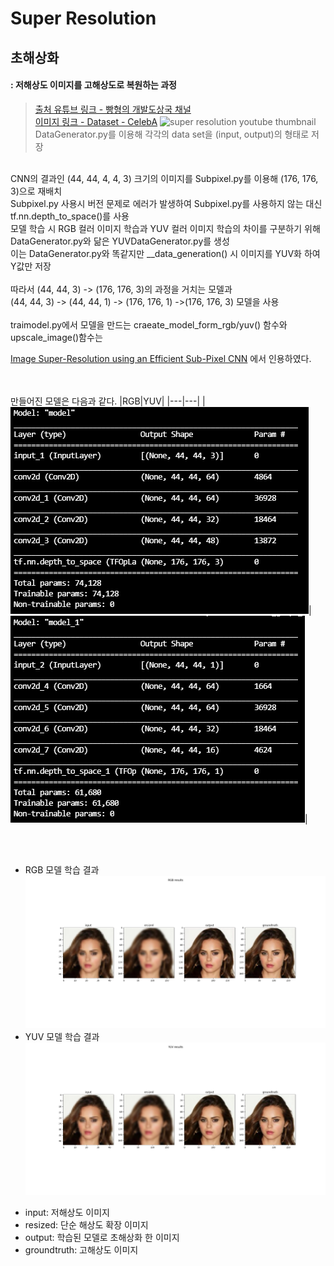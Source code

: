 Super Resolution
=========================
초해상화
-------------------------
#### : 저해상도 이미지를 고해상도로 복원하는 과정

> [출처 유튜브 링크 - 빵형의 개발도상국 채널](https://www.youtube.com/watch?v=VxRCku4Bkgg)   
[이미지 링크 - Dataset - CelebA](https://www.kaggle.com/jessicali9530/celeba-dataset)
![super resolution youtube thumbnail](https://i.ytimg.com/vi/VxRCku4Bkgg/maxresdefault.jpg?raw=true)
DataGenerator.py를 이용해 각각의 data set을 (input, output)의 형태로 저장
<br>
CNN의 결과인 (44, 44, 4, 4, 3) 크기의 이미지를 Subpixel.py를 이용해 (176, 176, 3)으로 재배치

<br>
Subpixel.py 사용시 버전 문제로 에러가 발생하여 Subpixel.py를 사용하지 않는 대신
<br>tf.nn.depth_to_space()를 사용
<br>모델 학습 시 RGB 컬러 이미지 학습과 YUV 컬러 이미지 학습의 차이를 구분하기 위해 DataGenerator.py와 닮은 YUVDataGenerator.py를 생성
<br> 이는 DataGenerator.py와 똑같지만 __data_generation() 시 이미지를 YUV화 하여 Y값만 저장
<br><br>따라서 (44, 44, 3) -> (176, 176, 3)의 과정을 거치는 모델과
<br>(44, 44, 3) -> (44, 44, 1) -> (176, 176, 1) ->(176, 176, 3) 모델을 사용
<br><br> traimodel.py에서 모델을 만드는 craeate_model_form_rgb/yuv() 함수와 upscale_image()함수는 

[Image Super-Resolution using an Efficient Sub-Pixel CNN](https://keras.io/examples/vision/super_resolution_sub_pixel/#build-a-model)
에서 인용하였다.

<br><br>만들어진 모델은 다음과 같다.
|RGB|YUV|
|---|---|
|![RGBSUMMARY](rgb모델summary.PNG)|![YUVSUMMARY](yuv모델summary.PNG)|


<br><br>

* RGB 모델 학습 결과
![rgb result](RGB%20results%20test_idx_21.png)   
* YUV 모델 학습 결과
![yuv result](YUV%20results%20test_idx_21.png)   

- input: 저해상도 이미지
- resized: 단순 해상도 확장 이미지
- output: 학습된 모델로 초해상화 한 이미지
- groundtruth: 고해상도 이미지

